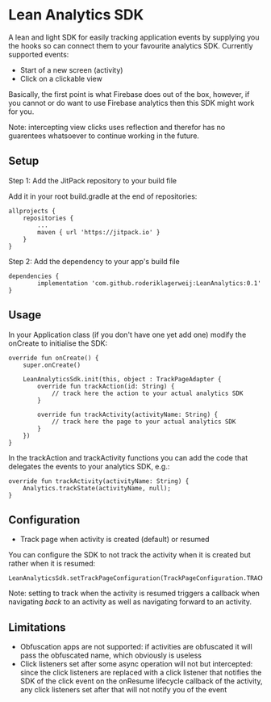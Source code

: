 # Lean Analytics SDK

A lean and light SDK for easily tracking application events by supplying 
you the hooks so can connect them to your favourite analytics SDK. 
Currently supported events:
* Start of a new screen (activity)
* Click on a clickable view

Basically, the first point is what Firebase does out of the box, however, 
if you cannot or do want to use Firebase analytics then this SDK might 
work for you.

Note: intercepting view clicks uses reflection and therefor has no
guarentees whatsoever to continue working in the future. 

## Setup

Step 1: Add the JitPack repository to your build file

Add it in your root build.gradle at the end of repositories:

	allprojects {
		repositories {
			...
			maven { url 'https://jitpack.io' }
		}
	}

Step 2: Add the dependency to your app's build file

	dependencies {
	        implementation 'com.github.roderiklagerweij:LeanAnalytics:0.1'
	}
	

## Usage

In your Application class (if you don't have one yet add one) modify the 
onCreate to initialise the SDK:

    override fun onCreate() {
        super.onCreate()

        LeanAnalyticsSdk.init(this, object : TrackPageAdapter {
            override fun trackAction(id: String) {
                // track here the action to your actual analytics SDK
            }

            override fun trackActivity(activityName: String) {
                // track here the page to your actual analytics SDK
            }
        })
    }

In the trackAction and trackActivity functions you can add the code that 
delegates the events to your analytics SDK, e.g.:

    override fun trackActivity(activityName: String) {
        Analytics.trackState(activityName, null);
    }

## Configuration

* Track page when activity is created (default) or resumed

You can configure the SDK to not track the activity when it is created but
rather when it is resumed:

    LeanAnalyticsSdk.setTrackPageConfiguration(TrackPageConfiguration.TRACK_ONRESUME)
    
Note: setting to track when the activity is resumed triggers a callback when
navigating *back* to an activity as well as navigating forward to an activity.

## Limitations

* Obfuscation apps are not supported: if activities are obfuscated it will 
pass the obfuscated name, which obviously is useless
* Click listeners set after some async operation will not but intercepted:
since the click listeners are replaced with a click listener that notifies 
the SDK of the click event on the onResume lifecycle callback of the activity,
any click listeners set after that will not notify you of the event